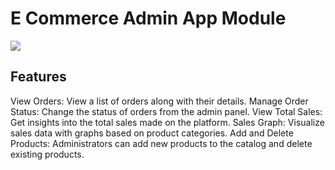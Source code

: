# E Commerce Admin App Module

![]([https://github.com/Your_Repository_Name/Your_GIF_Name.gif](https://github.com/anand-a-j/e-commerce-admin/blob/main/assets/1702977415045.gif))

## Features

View Orders: View a list of orders along with their details.
Manage Order Status: Change the status of orders from the admin panel.
View Total Sales: Get insights into the total sales made on the platform.
Sales Graph: Visualize sales data with graphs based on product categories.
Add and Delete Products: Administrators can add new products to the catalog and delete existing products.
